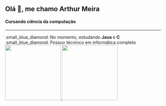 <h2>Olá 👋, me chamo Arthur Meira</h2>
<h4>Cursando ciência da computação</h4>
<hr>
:small_blue_diamond: No momento, estudando <b>Java</b> e <b>C</b>
<br>
:small_blue_diamond: Possuo técninco em informática completo

<div>
<a href="https://github.com/arthurmeira">
<img height="180em" src="https://github-readme-stats.vercel.app/api?username=arthurmeira&show_icons=true&theme=gotham&include_all_commits=true&count_private=true"/>
<img height="180em" src="https://github-readme-stats.vercel.app/api/top-langs/?username=arthurmeira&layout=compact&langs_count=7&theme=gotham"/>
</div>
